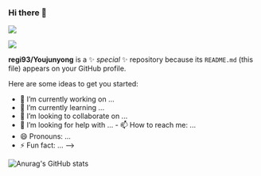 ### Hi there 👋


<a href="https://42seoul.kr/seoul42/main/view" target="_blank"><img src="https://img.shields.io/badge/42Seoul-000000?style=flat-square&logo=42&logoColor=FFFFFF"/></a>

<a href="mailto:hellgey777@naver.com" target="_blank"><img src="https://img.shields.io/badge/hellgey777@naver.com-EA4335?style=flat-square&logo=Gmail&logoColor=FFFFFF"/></a>




**regi93/Youjunyong** is a ✨ _special_ ✨ repository because its `README.md` (this file) appears on your GitHub profile.

Here are some ideas to get you started:

- 🔭 I’m currently working on ...
- 🌱 I’m currently learning ...
- 👯 I’m looking to collaborate on ...
- 🤔 I’m looking for help with ...
\- 📫 How to reach me: ...
- 😄 Pronouns: ...
- ⚡ Fun fact: ...
-->


![Anurag's GitHub stats](https://github-readme-stats.vercel.app/api?username=regi93&show_icons=true&theme=radical)
